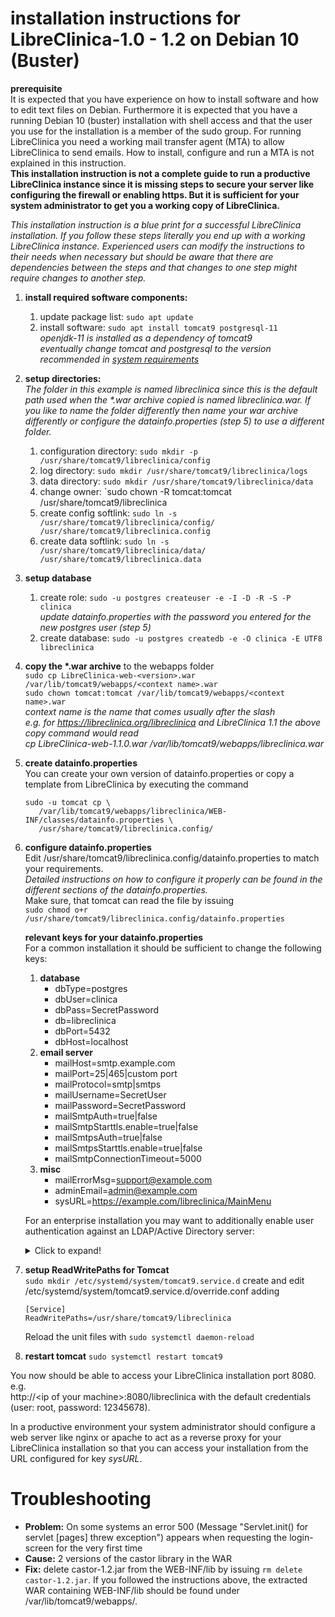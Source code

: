 # installation instructions for LibreClinica-1.0 - 1.2 on Debian 10 (Buster)

**prerequisite**  
It is expected that you have experience on how to install software and how to edit text files on Debian. 
Furthermore it is expected that you have a running Debian 10 (buster) installation with shell access and 
that the user you use for the installation is a member of the sudo group. For running LibreClinica you need a working 
mail transfer agent (MTA) to allow LibreClinica to send emails. How to install, configure and run a MTA is not explained
in this instruction.  
**This installation instruction is not a complete guide to run a productive LibreClinica instance since it is missing steps
to secure your server like configuring the firewall or enabling https. But it is sufficient for your system administrator
to get you a working copy of LibreClinica.**

_This installation instruction is a blue print for a successful LibreClinica installation. If you follow these steps
literally you end up with a working LibreClinica instance. Experienced users can modify the instructions to their needs
when necessary but should be aware that there are dependencies between the steps and that changes to one step might require
changes to another step._

1. **install required software components:**
    1. update package list: `sudo apt update`
    1. install software: `sudo apt install tomcat9 postgresql-11`  
        _openjdk-11 is installed as a dependency of tomcat9_  
        _eventually change tomcat and postgresql to the version recommended in [system requirements](https://libreclinica.org/download.html#headSystemRequirements)_
1. **setup directories:**  
    _The folder in this example is named libreclinica since this is the default path used when the
    *.war archive copied is named libreclinica.war. If you like to name the folder differently then name your
    war archive differently or configure the datainfo.properties (step 5) to use a different folder._
    1. configuration directory: `sudo mkdir -p /usr/share/tomcat9/libreclinica/config`
    1. log directory: `sudo mkdir /usr/share/tomcat9/libreclinica/logs`
    1. data directory: `sudo mkdir /usr/share/tomcat9/libreclinica/data`
    1. change owner: `sudo chown -R tomcat:tomcat /usr/share/tomcat9/libreclinica
    1. create config softlink: `sudo ln -s /usr/share/tomcat9/libreclinica/config/ /usr/share/tomcat9/libreclinica.config`
    1. create data softlink: `sudo ln -s /usr/share/tomcat9/libreclinica/data/ /usr/share/tomcat9/libreclinica.data`
1. **setup database**
    1. create role: `sudo -u postgres createuser -e -I -D -R -S -P clinica`  
        *update datainfo.properties with the password you entered for the new postgres user (step 5)*
    1. create database: `sudo -u postgres createdb -e -O clinica -E UTF8 libreclinica`
1. **copy the \*.war archive** to the webapps folder  
    `sudo cp LibreClinica-web-<version>.war /var/lib/tomcat9/webapps/<context name>.war`  
    `sudo chown tomcat:tomcat /var/lib/tomcat9/webapps/<context name>.war`  
    *context name is the name that comes usually after the slash  
    e.g. for https://libreclinica.org/libreclinica and LibreClinica 1.1 the above copy command would read  
    cp LibreClinica-web-1.1.0.war /var/lib/tomcat9/webapps/libreclinica.war*
1. **create datainfo.properties**  
   You can create your own version of datainfo.properties or copy a template from LibreClinica by executing the command  
   ```
   sudo -u tomcat cp \
      /var/lib/tomcat9/webapps/libreclinica/WEB-INF/classes/datainfo.properties \
      /usr/share/tomcat9/libreclinica.config/
   ```
1. **configure datainfo.properties**  
    Edit /usr/share/tomcat9/libreclinica.config/datainfo.properties to match your requirements.  
    _Detailed instructions on how to configure it properly can be found in the different 
    sections of the datainfo.properties._  
    Make sure, that tomcat can read the file by issuing  
    `sudo chmod o+r /usr/share/tomcat9/libreclinica.config/datainfo.properties`
    
    **relevant keys for your datainfo.properties**  
    For a common installation it should be sufficient to change the following keys:
    1. **database**
        * dbType=postgres
        * dbUser=clinica
        * dbPass=SecretPassword
        * db=libreclinica
        * dbPort=5432
        * dbHost=localhost
    1. **email server**
        * mailHost=smtp.example.com
        * mailPort=25|465|custom port
        * mailProtocol=smtp|smtps
        * mailUsername=SecretUser
        * mailPassword=SecretPassword
        * mailSmtpAuth=true|false
        * mailSmtpStarttls.enable=true|false
        * mailSmtpsAuth=true|false
        * mailSmtpsStarttls.enable=true|false
        * mailSmtpConnectionTimeout=5000
    1. **misc**
        * mailErrorMsg=support@example.com
        * adminEmail=admin@example.com
        * sysURL=https://example.com/libreclinica/MainMenu
             
    For an enterprise installation you may want to additionally enable user authentication against an LDAP/Active Directory server:
    
    <details>
    <summary>Click to expand!</summary>
   
    1. **LDAP/Active Directory server**
    
        * ldap.enabled=true
        
        LDAP/ActiveDirectory server host can be configured with standard (usually port 389) or encrypted communication (usually port 636):
        
        * ldap.host=ldap://dc.example.com:389|ldaps://dc.example.com:636
        
        Distinguished name of LDAP/ActiveDirectory service user account and its password. The actual components of distinguished name depends on object organisation hierarchy that your LDAP/ActiveDirectory server uses: 
        
        * ldap.userDn=cn=SecretLdapServiceUser,ou=service,ou=department,dc=example,dc=com                        
        * ldap.password=SecretLdapServiceUserPassword
                	
        Query that returns LDAP/ActiveDirectory account based on user name entered on login screen:
        
        * ldap.loginQuery=(sAMAccountName={0})
   
        Base DN where discoverable LDAP/ActiveDirectory user accounts needs to belong to:       
        
        * ldap.userSearch.baseDn=ou=department,dc=example,dc=com
       
        Query that returns LDAP/ActiveDirectory user account based on user name entered on add LDAP user screen    
       
        * ldap.userSearch.query=(&(objectClass=person)(sAMAccountName=\*{0}*)) 
        
        Properties that define parameters mapping between LDAP/ActiveDirectory user account and associated LibreClinica user account:
        
        * ldap.userData.distinguishedName=distinguishedName         
        * ldap.userData.username=sAMAccountName         
        * ldap.userData.firstName=givenName        
        * ldap.userData.lastName=sn         
        * ldap.userData.email=mail     
        * ldap.userData.organization=company      
    
    If you choose to use encrypted LDAPS communication you may need to perform additional steps depending on certificate that your LDAP/Active Directory server uses. If it is globally trusted then it should work directly. However more common is situation in which LDAP/Active Directory server provides self singed certificate and Java application such as LibreClinica will not consider this as trusted which results to SSL handshake breakage. If this is the case, it is necessary to obtain the certificate of LDAP server and import it into java cacerts default keystore (e.g. using the keytool):
    
    `JAVA_HOME/bin/keytool -importcert -file serverca.cer -keystore JAVA_HOME/jre/lib/security/cacerts -alias "serveraliasca"`
    
    One can check if the certificate was installed (e.g. using keytool):
    
    `JAVA_HOME/bin/keytool -list -keystore JAVA_HOME/jre/lib/security/cacerts`
    </details>
    
1. **setup ReadWritePaths for Tomcat**  
    `sudo mkdir /etc/systemd/system/tomcat9.service.d` 
    create and edit /etc/systemd/system/tomcat9.service.d/override.conf
    adding
    ```
    [Service]
    ReadWritePaths=/usr/share/tomcat9/libreclinica
    ```  
    Reload the unit files with `sudo systemctl daemon-reload`
1. **restart tomcat** `sudo systemctl restart tomcat9`

You now should be able to access your LibreClinica installation port 8080. e.g.  
http://\<ip of your machine\>:8080/libreclinica with the default credentials (user: root, password: 12345678).

In a productive environment your system administrator should configure a web server 
like nginx or apache to act as a reverse proxy for your LibreClinica installation so that
you can access your installation from the URL configured for key _sysURL_.

# Troubleshooting
* **Problem:** On some systems an error 500 (Message "Servlet.init() for servlet [pages] threw exception") appears when requesting the login-screen for the very first time
* **Cause:** 2 versions of the castor library in the WAR
* **Fix:** delete castor-1.2.jar from the WEB-INF/lib by issuing ``rm delete castor-1.2.jar``. If you followed the instructions above, the extracted WAR containing WEB-INF/lib should be found under /var/lib/tomcat9/webapps/.
